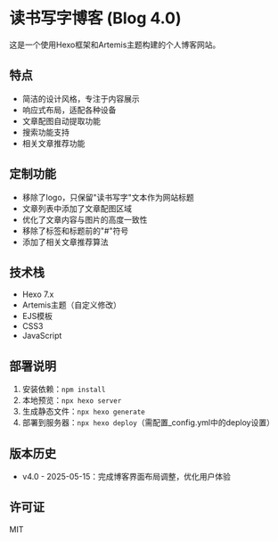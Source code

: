 # 读书写字博客 (Blog 4.0)

这是一个使用Hexo框架和Artemis主题构建的个人博客网站。

## 特点

- 简洁的设计风格，专注于内容展示
- 响应式布局，适配各种设备
- 文章配图自动提取功能
- 搜索功能支持
- 相关文章推荐功能

## 定制功能

- 移除了logo，只保留"读书写字"文本作为网站标题
- 文章列表中添加了文章配图区域
- 优化了文章内容与图片的高度一致性
- 移除了标签和标题前的"#"符号
- 添加了相关文章推荐算法

## 技术栈

- Hexo 7.x
- Artemis主题（自定义修改）
- EJS模板
- CSS3
- JavaScript

## 部署说明

1. 安装依赖：`npm install`
2. 本地预览：`npx hexo server`
3. 生成静态文件：`npx hexo generate`
4. 部署到服务器：`npx hexo deploy`（需配置_config.yml中的deploy设置）

## 版本历史

- v4.0 - 2025-05-15：完成博客界面布局调整，优化用户体验

## 许可证

MIT
